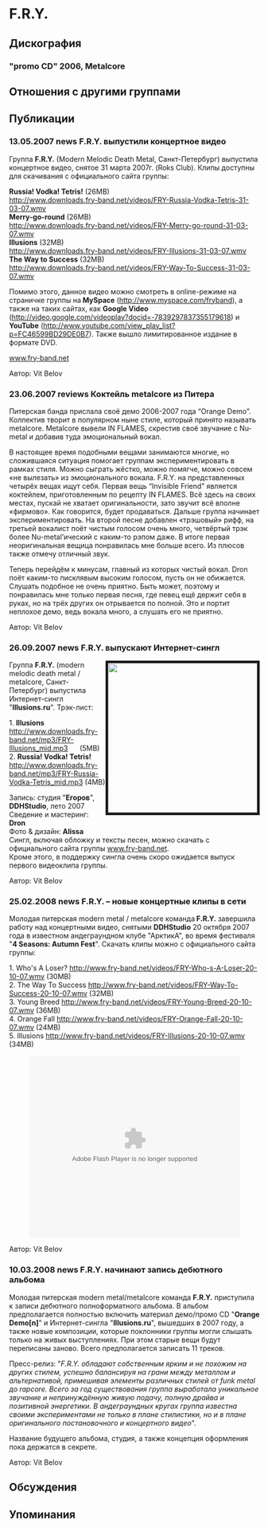 # F.R.Y.



## Дискография

### "promo CD" 2006, Metalcore




## Отношения с другими группами


## Публикации

### 13.05.2007 news F.R.Y. выпустили концертное видео

<P>Группа <STRONG>F.R.Y.</STRONG> (Modern Melodic Death Metal, Санкт-Петербург) выпустила концертное видео, снятое 31 марта 2007г. (Roks Club). Клипы доступны для скачивания с официального сайта группы:</P>
<P><STRONG>Russia! Vodka! Tetris!</STRONG> (26MB)<BR><A href="http://www.downloads.fry-band.net/videos/FRY-Russia-Vodka-Tetris-31-03-07.wmv">http://www.downloads.fry-band.net/videos/FRY-Russia-Vodka-Tetris-31-03-07.wmv</A><BR><STRONG>Merry-go-round</STRONG> (26MB)<BR><A href="http://www.downloads.fry-band.net/videos/FRY-Merry-go-round-31-03-07.wmv">http://www.downloads.fry-band.net/videos/FRY-Merry-go-round-31-03-07.wmv</A><BR><STRONG>Illusions</STRONG> (32MB)<BR><A href="http://www.downloads.fry-band.net/videos/FRY-Illusions-31-03-07.wmv">http://www.downloads.fry-band.net/videos/FRY-Illusions-31-03-07.wmv</A><BR><STRONG>The Way to Success</STRONG> (32MB)<BR><A href="http://www.downloads.fry-band.net/videos/FRY-Way-To-Success-31-03-07.wmv">http://www.downloads.fry-band.net/videos/FRY-Way-To-Success-31-03-07.wmv</A></P>
<P>Помимо этого, данное видео можно смотреть в online-режиме на страничке группы на<STRONG> MySpace</STRONG> (<A href="http://www.myspace.com/fryband">http://www.myspace.com/fryband</A>), а также на таких сайтах, как <STRONG>Google Video</STRONG> (<A href="http://video.google.com/videoplay?docid=-7839297837355179618">http://video.google.com/videoplay?docid=-7839297837355179618</A>) и <STRONG>YouTube</STRONG> (<A href="http://www.youtube.com/view_play_list?p=FC46599BD29DE0B7">http://www.youtube.com/view_play_list?p=FC46599BD29DE0B7</A>). Также вышло лимитированное издание в формате DVD.</P>
<P><A href="http://www.fry-band.net/">www.fry-band.net</A></P>
Автор: Vit Belov

### 23.06.2007 reviews Коктейль metalcore из Питера

<P>Питерская банда прислала своё демо 2006-2007 года “Orange Demo”. Коллектив творит в популярном ныне стиле, который принято называть metalcore. Metalcore вывели IN FLAMES, скрестив своё звучание с Nu-metal и добавив туда эмоциональный вокал.</P>
<P>В настоящее время подобными вещами занимаются многие, но сложившаяся ситуация помогает группам экспериментировать в рамках стиля. Можно сыграть жёстко, можно помягче, можно совсем «не вылезать» из эмоционального вокала. F.R.Y. на представленных четырёх вещах ищут себя. Первая вещь “Invisible Friend” является коктейлем, приготовленным по рецепту IN FLAMES. Всё здесь на своих местах, пускай не хватает оригинальности, зато звучит всё вполне «фирмово». Как говорится, будет продаваться. Дальше группа начинает экспериментировать. На второй песне добавлен «трэшовый» рифф, на третьей вокалист поёт чистым голосом очень много, четвёртый трэк более Nu-metal’ический с каким-то рэпом даже. В итоге первая неоригинальная вещица понравилась мне больше всего. Из плюсов также отмечу отличный звук. </P>
<P>Теперь перейдём к минусам, главный из которых чистый вокал. Dron поёт каким-то писклявым высоким голосом, пусть он не обижается. Слушать подобное не очень приятно. Быть может, поэтому и понравилась мне только первая песня, где певец ещё держит себя в руках, но на трёх других он отрывается по полной. Это и портит неплохое демо, ведь вокала много, а слушать его не приятно.</P>
Автор: Vit Belov

### 26.09.2007 news F.R.Y.  выпускают  Интернет-сингл

<P><IMG height=300 alt="" hspace=0 src="/images/news_rus/2007.09/11894.jpg" width=300 align=right border=5>Группа <STRONG>F.R.Y.</STRONG> (modern melodic death metal / metalcore, Санкт-Петербург) выпустила Интернет-сингл "<STRONG>Illusions.ru</STRONG>". Трэк-лист:</P>
<P>1. <STRONG>Illusions<BR></STRONG><A href="http://www.downloads.fry-band.net/mp3/FRY-Illusions_mid.mp3">http://www.downloads.fry-band.net/mp3/FRY-Illusions_mid.mp3</A>&nbsp;&nbsp;&nbsp;&nbsp;&nbsp; (5MB)<BR>2. <STRONG>Russia! Vodka! Tetris!<BR></STRONG><A href="http://www.downloads.fry-band.net/mp3/FRY-Russia-Vodka-Tetris_mid.mp3">http://www.downloads.fry-band.net/mp3/FRY-Russia-Vodka-Tetris_mid.mp3</A> (4MB)</P>
<P>Запись: студия "<STRONG>Егоров</STRONG>", <STRONG>DDHStudio</STRONG>, лето 2007<BR>Сведение и мастеринг: <STRONG>Dron<BR></STRONG>Фото & дизайн: <STRONG>Alissa<BR></STRONG>Сингл, включая обложку и тексты песен, можно скачать с официального сайта группы <A href="http://www.fry-band.net/">www.fry-band.net</A>.<BR>Кроме этого, в поддержку сингла очень скоро ожидается выпуск первого видеоклипа группы.</P>
Автор: Vit Belov

### 25.02.2008 news F.R.Y. – новые концертные клипы в сети

<P>Молодая питерская modern metal / metalcore команда<STRONG> F.R.Y.</STRONG> завершила работу над концертными видео, снятыми <STRONG>DDHStudio</STRONG> 20 октября 2007 года в известном андеграундном клубе "АрктикА", во время фестиваля "<STRONG>4 Seasons: Autumn Fest</STRONG>". Скачать клипы можно с официального сайта группы:</P>
<P>1. Who's A Loser? <A href="http://www.fry-band.net/videos/FRY-Who-s-A-Loser-20-10-07.wmv">http://www.fry-band.net/videos/FRY-Who-s-A-Loser-20-10-07.wmv</A> (30MB)<BR>2. The Way To Success <A href="http://www.fry-band.net/videos/FRY-Way-To-Success-20-10-07.wmv">http://www.fry-band.net/videos/FRY-Way-To-Success-20-10-07.wmv</A> (32MB)<BR>3. Young Breed <A href="http://www.fry-band.net/videos/FRY-Young-Breed-20-10-07.wmv">http://www.fry-band.net/videos/FRY-Young-Breed-20-10-07.wmv</A> (36MB)<BR>4. Orange Fall <A href="http://www.fry-band.net/videos/FRY-Orange-Fall-20-10-07.wmv">http://www.fry-band.net/videos/FRY-Orange-Fall-20-10-07.wmv</A> (24MB)<BR>5. Illusions <A href="http://www.fry-band.net/videos/FRY-Illusions-20-10-07.wmv">http://www.fry-band.net/videos/FRY-Illusions-20-10-07.wmv</A> (34MB)</P>
<P>
<CENTER>
<OBJECT height=366 width=425><PARAM NAME="movie" VALUE="http://www.youtube.com/cp/vjVQa1PpcFPRipXD3d-EqVIeyTryb-kOjY1Of1tgXuM="><PARAM NAME="wmode" VALUE="transparent">
</params><embed
src='http://www.youtube.com/cp/vjVQa1PpcFPRipXD3d-EqVIeyTryb-kOjY1Of1tgXuM='
type='application/x-shockwave-flash' wmode='transparent' width='425'
height='366'></embed></OBJECT></CENTER>
<P></P>
Автор: Vit Belov

### 10.03.2008 news F.R.Y. начинают запись дебютного альбома

<P>Молодая питерская modern metal/metalcore команда <STRONG>F.R.Y.</STRONG> приступила к записи дебютного полноформатного альбома. В альбом предполагается полностью включить материал демо/промо CD "<STRONG>Orange Demo[n]</STRONG>" и Интернет-сингла "<STRONG>Illusions.ru</STRONG>", вышедших в 2007 году, а также новые композиции, которые поклонники группы могли слышать только на живых выступлениях. При этом старые вещи будут переписаны заново. Всего предполагается записать 11 треков.</P>
<P>Пресс-релиз: "<EM>F.R.Y. обладают собственным ярким и не похожим на других стилем, успешно балансируя на грани между металлом и альтернативой, примешивая элементы различных стилей от funk metal до rapcore. Всего за год существования группа выработала уникальное звучание и непринуждённую живую подачу, полную драйва и позитивной энергетики. В андеграундных кругах группа известна своими экспериментами не только в плане стилистики, но и в плане оригинального постановочного и концертного видео</EM>".</P>
<P>Название будущего альбома, студия, а также концепция оформления пока держатся в секрете.<BR></P>
Автор: Vit Belov


## Обсуждения


## Упоминания

